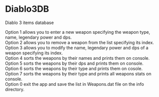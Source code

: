 # Diablo3DB
Diablo 3 items database

Option 1 allows you to enter a new weapon specifying the weapon type, name, legendary power and dps. <br>
Option 2 allows you to remove a weapon from the list specifying its index. <br>
Option 3 allows you to modify the name, legendary power and dps of a weapon specifying its index. <br>
Option 4 sorts the weapons by their names and prints them on console. <br>
Option 5 sorts the weapons by their dps and prints them on console. <br> 
Option 6 sorts the weapons by their type and prints them on cosole. <br>
Option 7 sorts the weapons by their type and prints all weapons stats on console. <br> 
Option 0 exit the app and save the list in Weapons.dat file on the info directory. <br>
